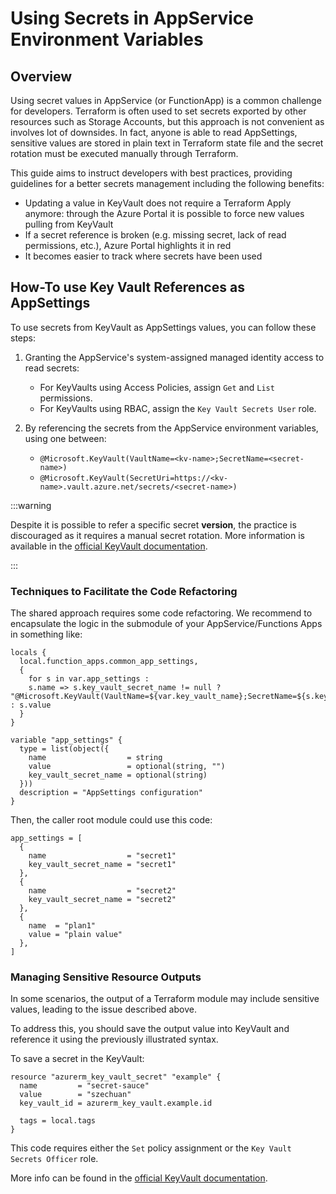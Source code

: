 # Using Secrets in AppService Environment Variables

## Overview

Using secret values in AppService (or FunctionApp) is a common challenge for
developers. Terraform is often used to set secrets exported by other resources
such as Storage Accounts, but this approach is not convenient as involves lot of
downsides. In fact, anyone is able to read AppSettings, sensitive values are
stored in plain text in Terraform state file and the secret rotation must be
executed manually through Terraform.

This guide aims to instruct developers with best practices, providing guidelines
for a better secrets management including the following benefits:

- Updating a value in KeyVault does not require a Terraform Apply anymore:
  through the Azure Portal it is possible to force new values pulling from
  KeyVault
- If a secret reference is broken (e.g. missing secret, lack of read
  permissions, etc.), Azure Portal highlights it in red
- It becomes easier to track where secrets have been used

## How-To use Key Vault References as AppSettings

To use secrets from KeyVault as AppSettings values, you can follow these steps:

1. Granting the AppService's system-assigned managed identity access to read
   secrets:

   - For KeyVaults using Access Policies, assign `Get` and `List` permissions.
   - For KeyVaults using RBAC, assign the `Key Vault Secrets User` role.

2. By referencing the secrets from the AppService environment variables, using
   one between:

   - `@Microsoft.KeyVault(VaultName=<kv-name>;SecretName=<secret-name>)`
   - `@Microsoft.KeyVault(SecretUri=https://<kv-name>.vault.azure.net/secrets/<secret-name>)`

:::warning

Despite it is possible to refer a specific secret **version**, the practice is
discouraged as it requires a manual secret rotation. More information is
available in the
[official KeyVault documentation](https://learn.microsoft.com/en-us/azure/key-vault/keys/how-to-configure-key-rotation#key-rotation-policy).

:::

### Techniques to Facilitate the Code Refactoring

The shared approach requires some code refactoring. We recommend to encapsulate
the logic in the submodule of your AppService/Functions Apps in something like:

```hcl
locals {
  local.function_apps.common_app_settings,
  {
    for s in var.app_settings :
    s.name => s.key_vault_secret_name != null ? "@Microsoft.KeyVault(VaultName=${var.key_vault_name};SecretName=${s.key_vault_secret_name})" : s.value
  }
}

variable "app_settings" {
  type = list(object({
    name                  = string
    value                 = optional(string, "")
    key_vault_secret_name = optional(string)
  }))
  description = "AppSettings configuration"
}
```

Then, the caller root module could use this code:

```hcl
app_settings = [
  {
    name                  = "secret1"
    key_vault_secret_name = "secret1"
  },
  {
    name                  = "secret2"
    key_vault_secret_name = "secret2"
  },
  {
    name  = "plan1"
    value = "plain value"
  },
]
```

### Managing Sensitive Resource Outputs

In some scenarios, the output of a Terraform module may include sensitive
values, leading to the issue described above.

To address this, you should save the output value into KeyVault and reference it
using the previously illustrated syntax.

To save a secret in the KeyVault:

```hcl
resource "azurerm_key_vault_secret" "example" {
  name         = "secret-sauce"
  value        = "szechuan"
  key_vault_id = azurerm_key_vault.example.id

  tags = local.tags
}
```

This code requires either the `Set` policy assignment or the
`Key Vault Secrets Officer` role.

More info can be found in the
[official KeyVault documentation](https://registry.terraform.io/providers/hashicorp/azurerm/latest/docs/resources/key_vault_secret).
